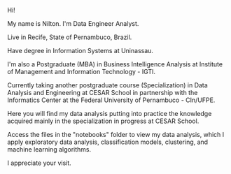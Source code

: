 Hi!

My name is Nilton. 
I'm Data Engineer Analyst.

Live in Recife, State of Pernambuco, Brazil.

Have degree in Information Systems at Uninassau.

I'm also a Postgraduate (MBA) in Business Intelligence Analysis at Institute of Management and Information Technology - IGTI.

Currently taking another postgraduate course (Specialization) in Data Analysis and Engineering at CESAR School in partnership with the Informatics Center at the Federal University of Pernambuco - CIn/UFPE.

Here you will find my data analysis putting into practice the knowledge acquired mainly in the specialization in progress at CESAR School. 

Access the files in the "notebooks" folder to view my data analysis, which I apply exploratory data analysis, classification models, clustering, and machine learning algorithms.

I appreciate your visit.



